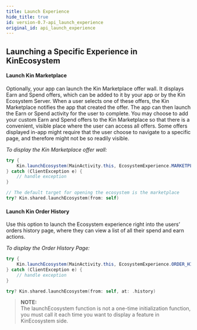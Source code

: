 ```yaml
---
title: Launch Experience
hide_title: true
id: version-0.7-api_launch_experience
original_id: api_launch_experience
---
```


## Launching a Specific Experience in KinEcosystem

#### Launch Kin Marketplace
Optionally, your app can launch the Kin Marketplace offer wall. It displays Earn and Spend offers, which can be added to it by your app or by the Kin Ecosystem Server. When a user selects one of these offers, the Kin Marketplace notifies the app that created the offer. The app can then launch the Earn or Spend activity for the user to complete.
You may choose to add your custom Earn and Spend offers to the Kin Marketplace so that there is a convenient, visible place where the user can access all offers. Some offers displayed in-app might require that the user choose to navigate to a specific page, and therefore might not be so readily visible.

*To display the Kin Marketplace offer wall:*

<!--DOCUSAURUS_CODE_TABS-->
<!--Android-->
```java
try {
    Kin.launchEcosystem(MainActivity.this, EcosystemExperience.MARKETPLACE);
} catch (ClientException e) {
    // handle exception
}
```
<!--iOS-->
```swift
// The default target for opening the ecosystem is the marketplace
try? Kin.shared.launchEcosystem(from: self)
```
<!--END_DOCUSAURUS_CODE_TABS-->

#### Launch Kin Order History
Use this option to launch the Ecosystem experience right into the users’ orders history page, where they can view a list of all their spend and earn actions.

*To display the Order History Page:*

<!--DOCUSAURUS_CODE_TABS-->
<!--Android-->
```java
try {
    Kin.launchEcosystem(MainActivity.this, EcosystemExperience.ORDER_HISTORY);
} catch (ClientException e) {
    // handle exception
}
```

<!--iOS-->
```swift
try? Kin.shared.launchEcosystem(from: self, at: .history)
```
<!--END_DOCUSAURUS_CODE_TABS-->

>**NOTE:**  
> The launchEcosystem function is not a one-time initialization function, you must call it each time you want to display a feature in KinEcosystem side.
